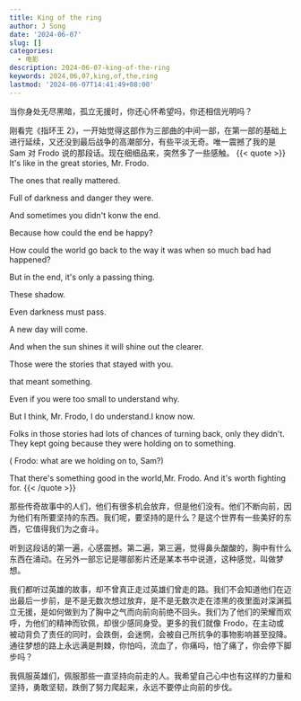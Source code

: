 ```yaml
---
title: King of the ring
author: J Song
date: '2024-06-07'
slug: []
categories:
  - 电影
description: 2024-06-07-king-of-the-ring
keywords: 2024,06,07,king,of,the,ring
lastmod: '2024-06-07T14:41:49+08:00'
---
```


当你身处无尽黑暗，孤立无援时，你还心怀希望吗，你还相信光明吗？

<!--more-->

刚看完《指环王 2》，一开始觉得这部作为三部曲的中间一部，在第一部的基础上进行延续，又还没到最后战争的高潮部分，有些平淡无奇。唯一震撼了我的是 Sam 对 Frodo 说的那段话。现在细细品来，突然多了一些感触。
{{< quote >}}
It's like in the great stories, Mr. Frodo.

The ones that really mattered.

Full of darkness and danger they were.

And sometimes you didn't konw the end.

Because how could the end be happy?

How could the world go back to the way it was when so much bad had happened?

But in the end, it's only a passing thing.

These shadow.

Even darkness must pass.

A new day will come.

And when the sun shines it will shine out the clearer.

Those were the stories that stayed with you.

that meant something.

Even if you were too small to understand why.

But I think, Mr. Frodo, I do understand.I know now.

Folks in those stories had lots of chances of turning back, only they didn't. They kept going because they were holding on to something.

( Frodo: what are we holding on to, Sam?)

That there's something good in the world,Mr. Frodo. And it's worth fighting for.
{{< /quote >}}

那些传奇故事中的人们，他们有很多机会放弃，但是他们没有。他们不断向前，因为他们有所要坚持的东西。我们呢，要坚持的是什么？是这个世界有一些美好的东西，它值得我们为之奋斗。

听到这段话的第一遍，心感震撼。第二遍，第三遍，觉得鼻头酸酸的，胸中有什么东西在涌动。在另外一部忘记是哪部影片还是某本书中说道，这种感觉，叫做梦想。

我们都听过英雄的故事，却不曾真正走过英雄们曾走的路。我们不会知道他们在迈出最后一步前，是不是无数次想过放弃，是不是无数次走在漆黑的夜里面对深渊孤立无援，是如何做到为了胸中之气而向前向前绝不回头。我们为了他们的荣耀而欢呼，为他们的精神而钦佩，却很少感同身受。更多的我们就像 Frodo，在主动或被动背负了责任的同时，会跌倒，会迷惘，会被自己所抗争的事物影响甚至投降。通往梦想的路上永远满是荆棘，你怕吗，流血了，你痛吗，怕了痛了，你会停下脚步吗？

我佩服英雄们，佩服那些一直坚持向前走的人。我希望自己心中也有这样的力量和坚持，勇敢坚韧，跌倒了努力爬起来，永远不要停止向前的步伐。